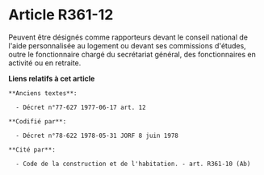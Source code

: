 # Article R361-12

Peuvent être désignés comme rapporteurs devant le conseil national de l'aide personnalisée au logement ou devant ses
commissions d'études, outre le fonctionnaire chargé du secrétariat général, des fonctionnaires en activité ou en retraite.

**Liens relatifs à cet article**

	**Anciens textes**:

	  - Décret n°77-627 1977-06-17 art. 12

	**Codifié par**:

	  - Décret n°78-622 1978-05-31 JORF 8 juin 1978

	**Cité par**:

	  - Code de la construction et de l'habitation. - art. R361-10 (Ab)
